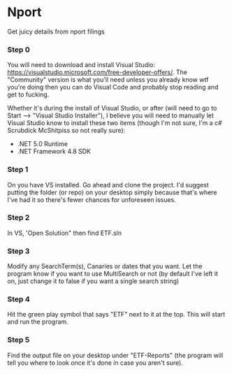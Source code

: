 # Nport
Get juicy details from nport filings

### Step 0
You will need to download and install Visual Studio: https://visualstudio.microsoft.com/free-developer-offers/. The "Community" version is what you'll need unless you already know wtf you're doing then you can do Visual Code and probably stop reading and get to fucking.

Whether it's during the install of Visual Studio, or after (will need to go to Start --> "Visual Studio Installer"), I believe you will need to manually let Visual Studio know to install these two items (though I'm not sure, I'm a c# Scrubdick McShitpiss so not really sure):
* .NET 5.0 Runtime
* .NET Framework 4.8 SDK

### Step 1
On you have VS installed. Go ahead and clone the project. I'd suggest putting the folder (or repo) on your desktop simply because that's where I've had it so there's fewer chances for unforeseen issues. 

### Step 2
In VS, 'Open Solution" then find ETF.sln

### Step 3
Modify any SearchTerm(s), Canaries or dates that you want. Let the program know if you want to use MultiSearch or not (by default I've left it on, just change it to false if you want a single search string)

### Step 4
Hit the green play symbol that says "ETF" next to it at the top. This will start and run the program.

### Step 5
Find the output file on your desktop under "ETF-Reports" (the program will tell you where to look once it's done in case you aren't sure).
